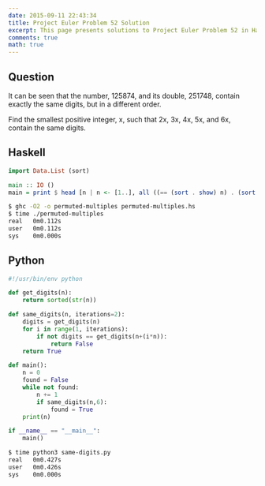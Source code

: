 ```yaml
---
date: 2015-09-11 22:43:34
title: Project Euler Problem 52 Solution
excerpt: This page presents solutions to Project Euler Problem 52 in Haskell and Python.
comments: true
math: true
---
```



## Question

It can be seen that the number, 125874, and its double, 251748, contain exactly the same digits, but in a different order.

Find the smallest positive integer, x, such that 2x, 3x, 4x, 5x, and 6x, contain the same digits.







## Haskell

```haskell
import Data.List (sort)

main :: IO ()
main = print $ head [n | n <- [1..], all ((== (sort . show) n) . (sort . show) . (n*)) [1..6]]
```


```bash
$ ghc -O2 -o permuted-multiples permuted-multiples.hs
$ time ./permuted-multiples
real   0m0.112s
user   0m0.112s
sys    0m0.000s
```



## Python

```python
#!/usr/bin/env python

def get_digits(n):
    return sorted(str(n))

def same_digits(n, iterations=2):
    digits = get_digits(n)
    for i in range(1, iterations):
        if not digits == get_digits(n+(i*n)):
            return False
    return True

def main():
    n = 0
    found = False
    while not found:
        n += 1
        if same_digits(n,6):
            found = True
    print(n)

if __name__ == "__main__":
    main()
```


```bash
$ time python3 same-digits.py
real   0m0.427s
user   0m0.426s
sys    0m0.000s
```


